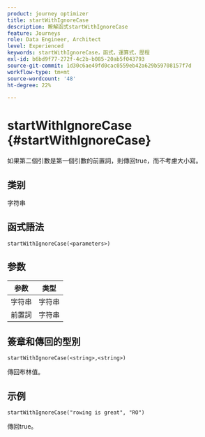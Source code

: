 ```yaml
---
product: journey optimizer
title: startWithIgnoreCase
description: 瞭解函式startWithIgnoreCase
feature: Journeys
role: Data Engineer, Architect
level: Experienced
keywords: startWithIgnoreCase，函式，運算式，歷程
exl-id: b6bd9f77-272f-4c2b-b085-20ab5f043793
source-git-commit: 1d30c6ae49fd0cac0559eb42a629b59708157f7d
workflow-type: tm+mt
source-wordcount: '48'
ht-degree: 22%

---
```


# startWithIgnoreCase {#startWithIgnoreCase}

如果第二個引數是第一個引數的前置詞，則傳回true，而不考慮大小寫。

## 类别

字符串

## 函式語法

`startWithIgnoreCase(<parameters>)`

## 参数

| 参数 | 类型 |
|-------------|--------|
| 字符串 | 字符串 |
| 前置詞 | 字符串 |

## 簽章和傳回的型別

`startWithIgnoreCase(<string>,<string>)`

傳回布林值。

## 示例

`startWithIgnoreCase("rowing is great", "RO")`

傳回true。
